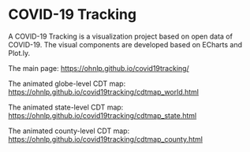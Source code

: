 # COVID-19 Tracking

A COVID-19 Tracking is a visualization project based on open data of COVID-19.
The visual components are developed based on ECharts and Plot.ly.

The main page: https://ohnlp.github.io/covid19tracking/

The animated globe-level CDT map: https://ohnlp.github.io/covid19tracking/cdtmap_world.html

The animated state-level CDT map: https://ohnlp.github.io/covid19tracking/cdtmap_state.html

The animated county-level CDT map: https://ohnlp.github.io/covid19tracking/cdtmap_county.html
